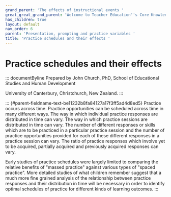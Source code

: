 ```yaml
---
grand_parent: 'The effects of instructional events '
great_great_grand_parent: 'Welcome to Teacher Education''s Core Knowledge and Skills.'
has_children: true
layout: default
nav_order: 6
parent: 'Presentation, prompting and practice variables '
title: 'Practice schedules and their effects '
---
```

# Practice schedules and their effects 


::: documentByline
Prepared by John Church, PhD, School of Educational Studies and Human
Development

University of Canterbury, Christchurch, New Zealand.
:::

::: {#parent-fieldname-text-be11232b8fa84127a17f3ff5ad4d8ed5}
Practice occurs across time. Practice opportunities can be scheduled
across time in many different ways. The way in which individual practice
responses are distributed in time can vary. The way in which practice
sessions are distributed in time can vary. The number of different
responses or skills which are to be practiced in a particular practice
session and the number of practice opportunities provided for each of
these different responses in a practice session can vary. The ratio of
practice responses which involve yet to be acquired, partially acquired
and previously acquired responses can vary.

Early studies of practice schedules were largely limited to comparing
the relative benefits of "massed practice" against various types of
"spaced practice". More detailed studies of what children remember
suggest that a much more fine grained analysis of the relationship
between practice responses and their distribution in time will be
necessary in order to identify optimal schedules of practice for
different kinds of learning outcomes.
:::
